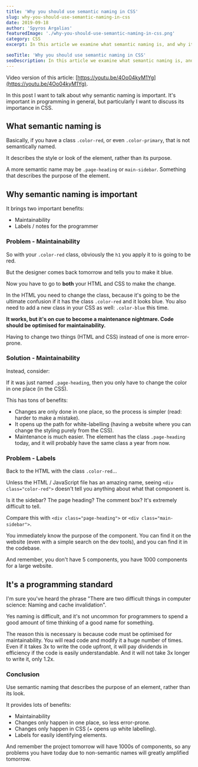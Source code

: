 ```yaml
---
title: 'Why you should use semantic naming in CSS'
slug: why-you-should-use-semantic-naming-in-css
date: 2019-09-18
author: 'Spyros Argalias'
featuredImage: './why-you-should-use-semantic-naming-in-css.png'
category: CSS
excerpt: In this article we examine what semantic naming is, and why it's essential in CSS.

seoTitle: 'Why you should use semantic naming in CSS'
seoDescription: In this article we examine what semantic naming is, and why it's essential in CSS.
---
```


Video version of this article: [https://youtu.be/4Oo04kyM1Yg](https://youtu.be/4Oo04kyM1Yg).

In this post I want to talk about why semantic naming is important. It's important in programming in general, but particularly I want to discuss its importance in CSS.

## What semantic naming is

Basically, if you have a class `.color-red`, or even `.color-primary`, that is not semantically named.

It describes the style or look of the element, rather than its purpose.

A more semantic name may be `.page-heading` or `main-sidebar`. Something that describes the purpose of the element.

## Why semantic naming is important

It brings two important benefits:
- Maintainability
- Labels / notes for the programmer

### Problem - Maintainability

So with your `.color-red` class, obviously the `h1` you apply it to is going to be red.

But the designer comes back tomorrow and tells you to make it blue.

Now you have to go to **both** your HTML and CSS to make the change.

In the HTML you need to change the class, because it's going to be the ultimate confusion if it has the class `.color-red` and it looks blue. You also need to add a new class in your CSS as well: `.color-blue` this time.

**It works, but it's on cue to become a maintenance nightmare. Code should be optimised for maintainability.**

Having to change two things (HTML and CSS) instead of one is more error-prone.

### Solution - Maintainability

Instead, consider:

If it was just named `.page-heading`, then you only have to change the color in one place (in the CSS).

This has tons of benefits:
- Changes are only done in one place, so the process is simpler (read: harder to make a mistake).
- It opens up the path for white-labelling (having a website where you can change the styling purely from the CSS).
- Maintenance is much easier. The element has the class `.page-heading` today, and it will probably have the same class a year from now.


### Problem - Labels

Back to the HTML with the class `.color-red`...

Unless the HTML / JavaScript file has an amazing name, seeing `<div class="color-red">` doesn't tell you anything about what that component is.

Is it the sidebar? The page heading? The comment box? It's extremely difficult to tell.

Compare this with `<div class="page-heading">` or `<div class="main-sidebar">`.

You immediately know the purpose of the component. You can find it on the website (even with a simple search on the dev tools), and you can find it in the codebase.

And remember, you don't have 5 components, you have 1000 components for a large website.


## It's a programming standard

I'm sure you've heard the phrase "There are two difficult things in computer science: Naming and cache invalidation".

Yes naming is difficult, and it's not uncommon for programmers to spend a good amount of time thinking of a good name for something.

The reason this is necessary is because code must be optimised for maintainability. You will read code and modify it a huge number of times. Even if it takes 3x to write the code upfront, it will pay dividends in efficiency if the code is easily understandable. And it will not take 3x longer to write it, only 1.2x.


### Conclusion

Use semantic naming that describes the purpose of an element, rather than its look.

It provides lots of benefits:
- Maintainability
- Changes only happen in one place, so less error-prone.
- Changes only happen in CSS (+ opens up white labelling).
- Labels for easily identifying elements.

And remember the project tomorrow will have 1000s of components, so any problems you have today due to non-semantic names will greatly amplified tomorrow.
